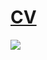 # [CV](https://shorturl.at/lvFIV)

<!-- [![GitHub Streak](https://github-readme-streak-stats-ebon.vercel.app?user=Mindr17&theme=dark&hide_border=true&background=0D1117&hide_current_streak=true&hide_longest_streak=true)](https://git.io/streak-stats) -->

![](https://komarev.com/ghpvc/?username=mindr17)